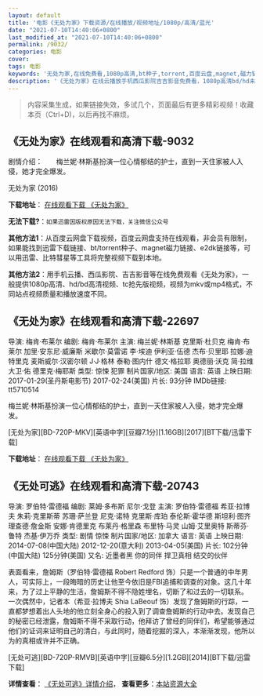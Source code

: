 ```yaml
---
layout: default
title: '电影《无处为家》下载资源/在线播放/视频地址/1080p/高清/蓝光'
date: "2021-07-10T14:40:06+0800"
last_modified_at: "2021-07-10T14:40:06+0800"
permalink: /9032/
categories: 电影
cover:
tags: 电影
keywords: '无处为家,在线免费看,1080p高清,bt种子,torrent,百度云盘,magnet,磁力链,迅雷下载资源'
description: '《无处为家》在线云播放手机西瓜影院吉吉影音免费看，1080p高清bd/hd未删减完整版和tc抢先枪版，mkv/mp4格式，附带bt/torrent种子、magnet/磁力链、百度云盘、网盘资源迅雷下载链接'
---
```


>内容采集生成，如果链接失效，多试几个，页面最后有更多精彩视频！收藏本页（Ctrl+D)，以后再找不麻烦。


## 《无处为家》在线观看和高清下载-9032

剧情介绍：　　梅兰妮·林斯基扮演一位心情郁结的护士，直到一天住家被人入侵，她才完全爆发。


无处为家 (2016)

**下载地址**： [在线观看下载 《无处为家》](https://www.btbtdy.me/btdy/dy10064.html) 


**无法下载?**：`如果迅雷因版权原因无法下载，关注微信公众号 `

**其他方法1**：从百度云网盘下载视频，百度云网盘支持在线观看，非会员有限制，如果能找到迅雷下载链接、bt/torrent种子、magnet磁力链接、e2dk链接等，可以用迅雷、比特彗星等工具将完整视频下载到本地。

**其他方法2**：用手机云播、西瓜影院、吉吉影音等在线免费观看《无处为家》，一般提供1080p高清、hd/bd高清视频、tc抢先版视频，视频为mkv或mp4格式，不同站点视频质量和播放速度不同。


## 《无处为家》在线观看和高清下载-22697

导演: 梅肯·布莱尔 编剧: 梅肯·布莱尔 主演: 梅兰妮·林斯基 克里斯·杜贝克 梅肯·布莱尔 加里·安东尼·威廉斯 米歇尔·莫雷诺 李·埃迪 伊利亚·伍德 杰布·贝里耶 拉娜·迪特里克 麦斯威尔·汉密尔顿 J·J·格林 泰勒·图内什 德文·格拉耶 奥德丽·沃克 简·拉维 大卫·佑 德里克·梅耶斯 类型: 惊悚 犯罪 制片国家/地区: 美国 语言: 英语 上映日期: 2017-01-29(圣丹斯电影节) 2017-02-24(美国) 片长: 93分钟 IMDb链接: tt5710514

梅兰妮·林斯基扮演一位心情郁结的护士，直到一天住家被人入侵，她才完全爆发。


[无处为家][BD-720P-MKV][英语中字][豆瓣7.1分][1.16GB][2017][BT下载/迅雷下载]

**下载地址**： [在线观看下载 《无处为家》](https://www.btdx8.com/torrent/i_dont_feel_at_home_in_this_world_anymore_2017.html) 


## 《无处可逃》在线观看和高清下载-20743

导演: 罗伯特·雷德福 编剧: 莱姆·多布斯 尼尔·戈登 主演: 罗伯特·雷德福 希亚·拉博夫 朱莉·克里斯蒂 苏珊·萨兰登 尼克·诺特 克里斯·库珀 泰伦斯·霍华德 斯坦利·图齐 理查德·詹金斯 安娜·肯德里克 布莱丹·格里森 布里特·马灵 山姆·艾里奥特 斯蒂芬·鲁特 杰基·伊万乔 类型: 剧情 惊悚 制片国家/地区: 加拿大 语言: 英语 上映日期: 2014-07-08(中国大陆) 2012-12-20(意大利) 2013-04-05(美国) 片长: 102分钟(中国大陆) 125分钟(美国) 又名: 近墨者黑 你的同伴 捍卫真相 结交的伙伴

表面看来，詹姆斯（罗伯特·雷德福 Robert Redford 饰）只是一个普通的中年男人，可实际上，一段晦暗的历史让他至今依旧是FBI追捕和调查的对象。这几十年来，为了过上平静的生活，詹姆斯不得不隐姓埋名，切断了和过去的一切联系。 一次偶然中，记者本（希亚·拉博夫 Shia LaBeouf 饰）发现了詹姆斯的行踪，一直都梦想着出人头地的他立刻全身心的投入到了调查詹姆斯的行动中去。发现自己的秘密已经泄露，詹姆斯不得不采取行动，他拜访了曾经的同伴们，希望能够通过他们的证词来证明自己的清白，与此同时，随着挖掘的深入，本渐渐发现，他所以为的真相或许并不正确。


[无处可逃][BD-720P-RMVB][英语中字][豆瓣6.5分][1.2GB][2014][BT下载/迅雷下载]

**详情查看**： [《无处可逃》详情介绍](/movie/20743/)， **查看更多**：[本站资源大全](/movie/t/all/)

